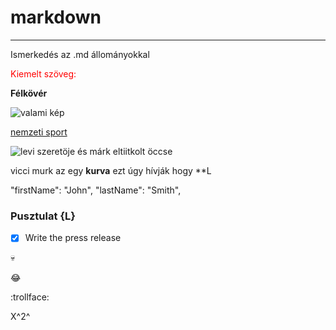 # markdown
---
Ismerkedés az .md állományokkal
<p style="color:red">Kiemelt szöveg:</p>

**Félkövér**

![valami kép](https://i.ytimg.com/vi/Jf0wZW-q9Wk/maxresdefault.jpg)

[nemzeti sport](https://www.nemzetisport.hu)

![levi szeretöje és márk eltiitkolt öccse](https://i.pinimg.com/236x/be/b0/94/beb094a8f324b070b94ed4c5696c070e.jpg)

vicci murk az egy **kurva**
ezt úgy hívják hogy **L



 "firstName": "John",
  "lastName": "Smith",

  ### Pusztulat {**L**}



  - [x] Write the press release

:skull:

:joy:

:trollface:

X^2^